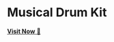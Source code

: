 # Musical Drum Kit

<a href="https://musical-drum-kit.netlify.app" target="_blank">**Visit Now** 🚀</a>
